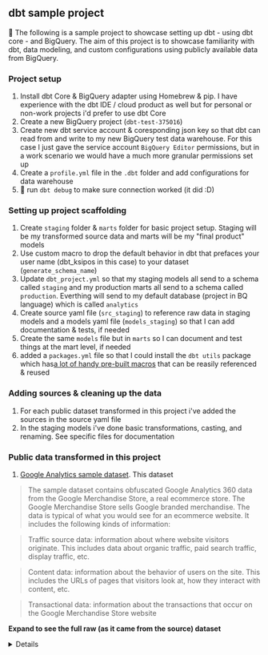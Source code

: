 ## dbt sample project

:wave: The following is a sample project to showcase setting up dbt - using dbt core - and BigQuery. The aim of this project is to showcase familiarity with dbt, data modeling, and custom configurations using publicly available data from BigQuery.

### Project setup

1. Install dbt Core & BigQuery adapter using Homebrew & pip. I have experience with the dbt IDE / cloud product as well but for personal or non-work projects i'd prefer to use dbt Core
2. Create a new BigQuery project (`dbt-test-375016`)
3. Create new dbt service account & coresponding json key so that dbt can read from and write to my new BigQuery test data warehouse. For this case I just gave the service account `BigQuery Editor` permissions, but in a work scenario we would have a much more granular permissions set up
4. Create a `profile.yml` file in the `.dbt` folder and add configurations for data warehouse
5. :tada: run `dbt debug` to make sure connection worked (it did :D)

### Setting up project scaffolding

1. Create `staging` folder & `marts` folder for basic project setup. Staging will be my transformed source data and marts will be my "final product" models
2. Use custom macro to drop the default behavior in dbt that prefaces your user name (dbt_ksipos in this case) to your dataset (`generate_schema_name`)
3. Update `dbt_project.yml` so that my staging models all send to a schema called `staging` and my production marts all send to a schema called `production`. Everthing will send to my default database (project in BQ language) which is called `analytics`
4. Create source yaml file (`src_staging`) to reference raw data in staging models and a models yaml file (`models_staging`) so that I can add documentation & tests, if needed
5. Create the same `models` file but in `marts` so I can document and test things at the mart level, if needed
6. added a `packages.yml` file so that I could install the `dbt utils` package which has[a lot of handy pre-built macros](https://hub.getdbt.com/dbt-labs/dbt_utils/latest/) that can be reasily referenced & reused

### Adding sources & cleaning up the data

1. For each public dataset transformed in this project i've added the sources in the source yaml file
2. In the staging models i've done basic transformations, casting, and renaming. See specific files for documentation

### Public data transformed in this project

1. [Google Analytics sample dataset](https://support.google.com/analytics/answer/7586738#zippy=%2Cin-this-article). This dataset
> The sample dataset contains obfuscated Google Analytics 360 data from the Google Merchandise Store, a real ecommerce store. The Google Merchandise Store sells Google branded merchandise. The data is typical of what you would see for an ecommerce website. It includes the following kinds of information:

> Traffic source data: information about where website visitors originate. This includes data about organic traffic, paid search traffic, display traffic, etc.

> Content data: information about the behavior of users on the site. This includes the URLs of pages that visitors look at, how they interact with content, etc.

> Transactional data: information about the transactions that occur on the Google Merchandise Store website

**Expand to see the full raw (as it came from the source) dataset**

<details>
```[{
  "visitorId": null,
  "visitNumber": "1",
  "visitId": "1501591568",
  "visitStartTime": "1501591568",
  "date": "20170801",
  "totals": {
    "visits": "1",
    "hits": "1",
    "pageviews": "1",
    "timeOnSite": null,
    "bounces": "1",
    "transactions": null,
    "transactionRevenue": null,
    "newVisits": "1",
    "screenviews": null,
    "uniqueScreenviews": null,
    "timeOnScreen": null,
    "totalTransactionRevenue": null,
    "sessionQualityDim": "1"
  },
  "trafficSource": {
    "referralPath": null,
    "campaign": "(not set)",
    "source": "(direct)",
    "medium": "(none)",
    "keyword": null,
    "adContent": null,
    "adwordsClickInfo": {
      "campaignId": null,
      "adGroupId": null,
      "creativeId": null,
      "criteriaId": null,
      "page": null,
      "slot": null,
      "criteriaParameters": "not available in demo dataset",
      "gclId": null,
      "customerId": null,
      "adNetworkType": null,
      "targetingCriteria": null,
      "isVideoAd": null
    },
    "isTrueDirect": null,
    "campaignCode": null
  },
  "device": {
    "browser": "Chrome",
    "browserVersion": "not available in demo dataset",
    "browserSize": "not available in demo dataset",
    "operatingSystem": "Windows",
    "operatingSystemVersion": "not available in demo dataset",
    "isMobile": "false",
    "mobileDeviceBranding": "not available in demo dataset",
    "mobileDeviceModel": "not available in demo dataset",
    "mobileInputSelector": "not available in demo dataset",
    "mobileDeviceInfo": "not available in demo dataset",
    "mobileDeviceMarketingName": "not available in demo dataset",
    "flashVersion": "not available in demo dataset",
    "javaEnabled": null,
    "language": "not available in demo dataset",
    "screenColors": "not available in demo dataset",
    "screenResolution": "not available in demo dataset",
    "deviceCategory": "desktop"
  },
  "geoNetwork": {
    "continent": "Europe",
    "subContinent": "Southern Europe",
    "country": "Greece",
    "region": "not available in demo dataset",
    "metro": "not available in demo dataset",
    "city": "not available in demo dataset",
    "cityId": "not available in demo dataset",
    "networkDomain": "tellas.gr",
    "latitude": "not available in demo dataset",
    "longitude": "not available in demo dataset",
    "networkLocation": "not available in demo dataset"
  },
  "customDimensions": [],
  "hits": [{
    "hitNumber": "1",
    "time": "0",
    "hour": "5",
    "minute": "46",
    "isSecure": null,
    "isInteraction": "true",
    "isEntrance": "true",
    "isExit": "true",
    "referer": "https://www.google.gr/",
    "page": {
      "pagePath": "/google+redesign/bags/google+zipper+front+sports+bag.axd",
      "hostname": "shop.googlemerchandisestore.com",
      "pageTitle": "Page Unavailable",
      "searchKeyword": null,
      "searchCategory": null,
      "pagePathLevel1": "/google+redesign/",
      "pagePathLevel2": "/bags/",
      "pagePathLevel3": "/google+zipper+front+sports+bag.axd",
      "pagePathLevel4": ""
    },
    "transaction": null,
    "item": null,
    "contentInfo": null,
    "appInfo": {
      "name": null,
      "version": null,
      "id": null,
      "installerId": null,
      "appInstallerId": null,
      "appName": null,
      "appVersion": null,
      "appId": null,
      "screenName": "shop.googlemerchandisestore.com/google+redesign/bags/google+zipper+front+sports+bag.axd",
      "landingScreenName": "shop.googlemerchandisestore.com/google+redesign/bags/google+zipper+front+sports+bag.axd",
      "exitScreenName": "shop.googlemerchandisestore.com/google+redesign/bags/google+zipper+front+sports+bag.axd",
      "screenDepth": "0"
    },
    "exceptionInfo": {
      "description": null,
      "isFatal": "true",
      "exceptions": null,
      "fatalExceptions": null
    },
    "eventInfo": null,
    "product": [],
    "promotion": [],
    "promotionActionInfo": null,
    "refund": null,
    "eCommerceAction": {
      "action_type": "0",
      "step": "1",
      "option": null
    },
    "experiment": [],
    "publisher": null,
    "customVariables": [],
    "customDimensions": [],
    "customMetrics": [],
    "type": "PAGE",
    "social": {
      "socialInteractionNetwork": null,
      "socialInteractionAction": null,
      "socialInteractions": null,
      "socialInteractionTarget": null,
      "socialNetwork": "(not set)",
      "uniqueSocialInteractions": null,
      "hasSocialSourceReferral": "No",
      "socialInteractionNetworkAction": " : "
    },
    "latencyTracking": null,
    "sourcePropertyInfo": null,
    "contentGroup": {
      "contentGroup1": "(not set)",
      "contentGroup2": "Bags",
      "contentGroup3": "(not set)",
      "contentGroup4": "(not set)",
      "contentGroup5": "(not set)",
      "previousContentGroup1": "(entrance)",
      "previousContentGroup2": "(entrance)",
      "previousContentGroup3": "(entrance)",
      "previousContentGroup4": "(entrance)",
      "previousContentGroup5": "(entrance)",
      "contentGroupUniqueViews1": null,
      "contentGroupUniqueViews2": "1",
      "contentGroupUniqueViews3": null,
      "contentGroupUniqueViews4": null,
      "contentGroupUniqueViews5": null
    },
    "dataSource": "web",
    "publisher_infos": []
  }],
  "fullVisitorId": "3418334011779872055",
  "userId": null,
  "clientId": null,
  "channelGrouping": "Organic Search",
  "socialEngagementType": "Not Socially Engaged"
}]
```
</details>

